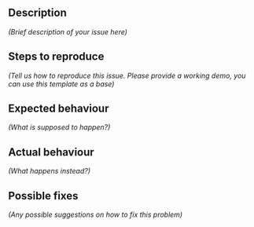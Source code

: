 ## Description
*(Brief description of your issue here)*

## Steps to reproduce
*(Tell us how to reproduce this issue. Please provide a working demo, you can use this template as a base)*

## Expected behaviour
*(What is supposed to happen?)*

## Actual behaviour
*(What happens instead?)*

## Possible fixes
*(Any possible suggestions on how to fix this problem)*
